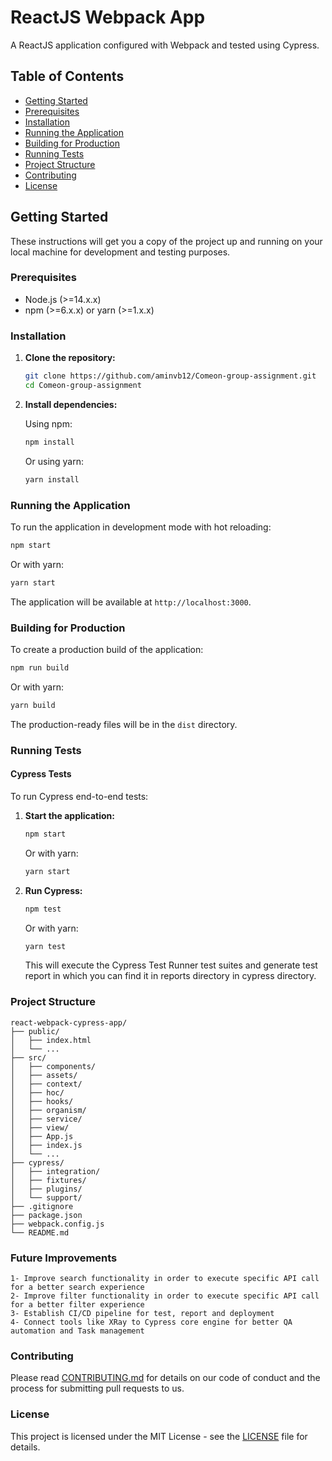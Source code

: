# ReactJS Webpack App

A ReactJS application configured with Webpack and tested using Cypress.

## Table of Contents

- [Getting Started](#getting-started)
- [Prerequisites](#prerequisites)
- [Installation](#installation)
- [Running the Application](#running-the-application)
- [Building for Production](#building-for-production)
- [Running Tests](#running-tests)
- [Project Structure](#project-structure)
- [Contributing](#contributing)
- [License](#license)

## Getting Started

These instructions will get you a copy of the project up and running on your local machine for development and testing purposes.

### Prerequisites

- Node.js (>=14.x.x)
- npm (>=6.x.x) or yarn (>=1.x.x)

### Installation

1. **Clone the repository:**

   ```bash
   git clone https://github.com/aminvb12/Comeon-group-assignment.git
   cd Comeon-group-assignment
   ```

2. **Install dependencies:**

   Using npm:

   ```bash
   npm install
   ```

   Or using yarn:

   ```bash
   yarn install
   ```

### Running the Application

To run the application in development mode with hot reloading:

```bash
npm start
```

Or with yarn:

```bash
yarn start
```

The application will be available at `http://localhost:3000`.

### Building for Production

To create a production build of the application:

```bash
npm run build
```

Or with yarn:

```bash
yarn build
```

The production-ready files will be in the `dist` directory.

### Running Tests

#### Cypress Tests

To run Cypress end-to-end tests:

1. **Start the application:**

   ```bash
   npm start
   ```

   Or with yarn:

   ```bash
   yarn start
   ```

2. **Run Cypress:**

   ```bash
   npm test
   ```

   Or with yarn:

   ```bash
   yarn test
   ```

   This will execute the Cypress Test Runner test suites and generate test report in which you can find it in reports directory in cypress directory.

### Project Structure

```
react-webpack-cypress-app/
├── public/
│   ├── index.html
│   └── ...
├── src/
│   ├── components/
│   ├── assets/
│   ├── context/
│   ├── hoc/
│   ├── hooks/
│   ├── organism/
│   ├── service/
│   ├── view/
│   ├── App.js
│   ├── index.js
│   └── ...
├── cypress/
│   ├── integration/
│   ├── fixtures/
│   ├── plugins/
│   └── support/
├── .gitignore
├── package.json
├── webpack.config.js
└── README.md
```

### Future Improvements

```
1- Improve search functionality in order to execute specific API call for a better search experience
2- Improve filter functionality in order to execute specific API call for a better filter experience
3- Establish CI/CD pipeline for test, report and deployment
4- Connect tools like XRay to Cypress core engine for better QA automation and Task management
```

### Contributing

Please read [CONTRIBUTING.md](CONTRIBUTING.md) for details on our code of conduct and the process for submitting pull requests to us.

### License

This project is licensed under the MIT License - see the [LICENSE](LICENSE) file for details.
